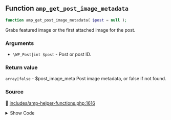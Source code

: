 ## Function `amp_get_post_image_metadata`

```php
function amp_get_post_image_metadata( $post = null );
```

Grabs featured image or the first attached image for the post.

### Arguments

* `\WP_Post|int $post` - Post or post ID.

### Return value

`array|false` - $post_image_meta Post image metadata, or false if not found.

### Source

:link: [includes/amp-helper-functions.php:1616](../../includes/amp-helper-functions.php#L1616-L1664)

<details>
<summary>Show Code</summary>

```php
function amp_get_post_image_metadata( $post = null ) {
	$post = get_post( $post );
	if ( ! $post ) {
		return false;
	}

	$post_image_meta = null;
	$post_image_id   = false;

	if ( has_post_thumbnail( $post->ID ) ) {
		$post_image_id = get_post_thumbnail_id( $post->ID );
	} elseif ( ( 'attachment' === $post->post_type ) && wp_attachment_is( 'image', $post ) ) {
		$post_image_id = $post->ID;
	} else {
		$attached_image_ids = get_posts(
			[
				'post_parent'      => $post->ID,
				'post_type'        => 'attachment',
				'post_mime_type'   => 'image',
				'posts_per_page'   => 1,
				'orderby'          => 'menu_order',
				'order'            => 'ASC',
				'fields'           => 'ids',
				'suppress_filters' => false,
			]
		);

		if ( ! empty( $attached_image_ids ) ) {
			$post_image_id = array_shift( $attached_image_ids );
		}
	}

	if ( ! $post_image_id ) {
		return false;
	}

	$post_image_src = wp_get_attachment_image_src( $post_image_id, 'full' );

	if ( is_array( $post_image_src ) ) {
		$post_image_meta = [
			'@type'  => 'ImageObject',
			'url'    => $post_image_src[0],
			'width'  => $post_image_src[1],
			'height' => $post_image_src[2],
		];
	}

	return $post_image_meta;
}
```

</details>
